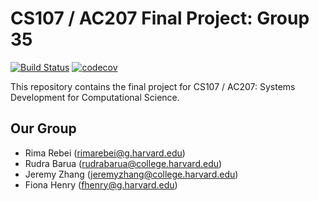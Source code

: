# CS107 / AC207 Final Project: Group 35
[![Build Status](https://app.travis-ci.com/cs107-colorful-axolotls/cs107-FinalProject.svg?token=ZvYfxRsfqtpLRB2YV7j4&branch=main)](https://app.travis-ci.com/cs107-colorful-axolotls/cs107-FinalProject)
[![codecov](https://codecov.io/gh/cs107-colorful-axolotls/cs107-FinalProject/branch/main/graph/badge.svg?token=J6U60S0D48)](https://codecov.io/gh/cs107-colorful-axolotls/cs107-FinalProject)

This repository contains the final project for CS107 / AC207: Systems Development for Computational Science.

## Our Group

* Rima Rebei (rimarebei@g.harvard.edu)
* Rudra Barua (rudrabarua@college.harvard.edu)
* Jeremy Zhang (jeremyzhang@college.harvard.edu)
* Fiona Henry (fhenry@g.harvard.edu)
